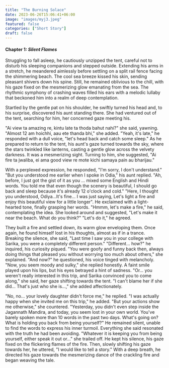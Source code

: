 ```yaml
---
title: "The Burning Solace"
date: 2023-06-26T15:06:41+06:00
image: "images/myj3.jpeg"
featured: false
categories: ["Short Story"]
draft: false
---
```


#### Chapter 1: _Silent Flames_

Struggling to fall asleep, he cautiously unzipped the tent, careful not to disturb his sleeping companions and stepped outside. Extending his arms in a stretch, he meandered aimlessly before settling on a split rail fence facing the shimmering beach. The cool sea breeze kissed his skin, sending pleasant shivers down his spine. Still, he remained oblivious to the chill, with his gaze fixed on the mesmerizing glow emanating from the sea. The rhythmic symphony of crashing waves filled his ears with a melodic lullaby that beckoned him into a realm of deep contemplation. 

Startled by the gentle pat on his shoulder, he swiftly turned his head and, to his surprise, discovered his aunt standing there. She had ventured out of the tent, searching for him, her concerned gaze meeting his.

"Ai view ta amazing re, kintu late ta thoda bahut nahi?" she said, yawning. "Almost 12 am hoichhi, aau ete thanda bhi," she added.
"Yeah, it's late," he responded with a dull voice, "let's head back and catch some sleep." As he prepared to return to the tent, his aunt's gaze turned towards the sky, where the stars twinkled like lanterns, casting a gentle glow across the velvety darkness. It was a mesmerizing sight. Turning to him, she suggested, "Ai fire ta jwaliba, ei ama good view re mote kichi samaya pain au bharijau."

With a perplexed expression, he responded, "I'm sorry, I don't understand."
"But you understood me earlier when I spoke in Odia," his aunt replied.
"Ah, before, I just got the gist of it as you ... mixed some English and Hindi words. You told me that even though the scenery is beautiful, I should go back and sleep because it's already 12 o'clock and cold." "Here, I thought you understood, Odiya...It's fine... I was just saying, Let's light a fire and enjoy this beautiful view for a little longer". 
He exclaimed with a light-hearted tone, finally grasping her words.
"Hmmm, let's make a fire," he said, contemplating the idea.
She looked around and suggested, "Let's make it near the beach. What do you think?"
"Let's do it," he agreed. 

They built a fire and settled down, its warm glow enveloping them. Once again, he found himself lost in his thoughts, almost as if in a trance. Breaking the silence, she said, "Last time I saw you in your college with Sarika, you were a completely different person."
"Different... how?" he inquired, his curiosity piqued.
"You were goofy and funny back then, always doing things that pleased you without worrying too much about others," she explained.
"And now?" he questioned, his voice tinged with melancholy.
"Now, you seem moody and sulky," she replied honestly.
A faint smile played upon his lips, but his eyes betrayed a hint of sadness. "Or... you weren't really interested in this trip, and Sarika convinced you to come along," she said, her gaze shifting towards the tent. "I can't blame her if she did... That's just who she is...," she added affectionately.

"No, no... your lovely daughter didn't force me," he replied. "I was actually happy when she invited me on this trip," he added.
"But your actions show me otherwise," she countered. "Yesterday, you didn't even step inside the Jagannath Mandira, and today, you seem lost in your own world. You've barely spoken more than 10 words in the past two days. What's going on? What is holding you back from being yourself?"
He remained silent, unable to find the words to express his inner turmoil. Everything she said resonated with the truth he had been avoiding.
"Whatever it is keeping you from being yourself, either speak it out or..." she trailed off. He kept his silence, his gaze fixed on the flickering flames of the fire. Then, slowly shifting his gaze towards her, he uttered, "I would like to tell a story."
With a deep breath, he directed his gaze towards the mesmerizing dance of the crackling fire and began weaving the tale.



